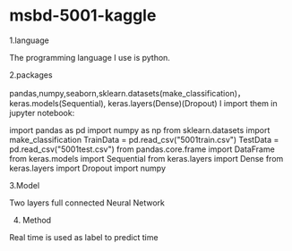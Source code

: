 # msbd-5001-kaggle
1.language

The programming language I use is python.

2.packages

pandas,numpy,seaborn,sklearn.datasets(make_classification)，keras.models(Sequential),  keras.layers(Dense)(Dropout)
I import them in jupyter notebook:

import pandas as pd
import numpy as np
from sklearn.datasets import make_classification
TrainData = pd.read_csv("5001train.csv")
TestData  = pd.read_csv("5001test.csv")
from pandas.core.frame import DataFrame
from keras.models import Sequential
from keras.layers import Dense
from keras.layers import Dropout
import numpy

3.Model

Two layers full connected Neural Network 


4. Method

Real time is used as label to predict time 
